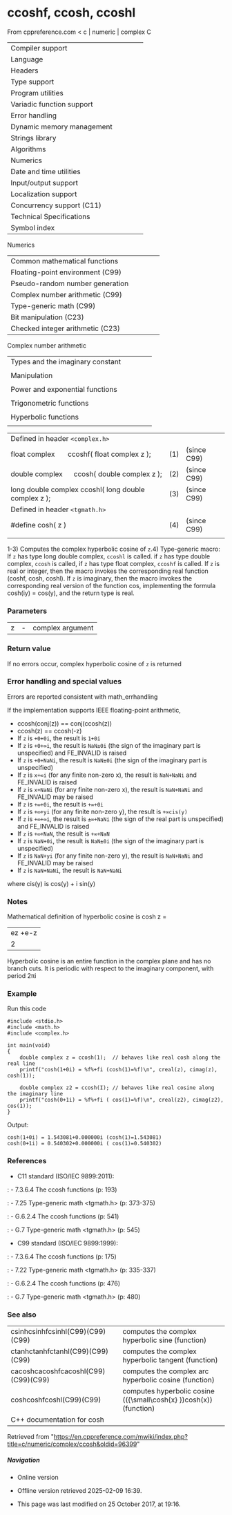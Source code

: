 # ccoshf, ccosh, ccoshl

From cppreference.com
< c‎ | numeric‎ | complex
 C

|  |  |  |  |  |
| --- | --- | --- | --- | --- |
| Compiler support | | | | |
| Language | | | | |
| Headers | | | | |
| Type support | | | | |
| Program utilities | | | | |
| Variadic function support | | | | |
| Error handling | | | | |
| Dynamic memory management | | | | |
| Strings library | | | | |
| Algorithms | | | | |
| Numerics | | | | |
| Date and time utilities | | | | |
| Input/output support | | | | |
| Localization support | | | | |
| Concurrency support (C11) | | | | |
| Technical Specifications | | | | |
| Symbol index | | | | |

 Numerics

|  |  |  |  |  |
| --- | --- | --- | --- | --- |
| Common mathematical functions | | | | |
| Floating-point environment (C99) | | | | |
| Pseudo-random number generation | | | | |
| Complex number arithmetic (C99) | | | | |
| Type-generic math (C99) | | | | |
| Bit manipulation (C23) | | | | |
| Checked integer arithmetic (C23) | | | | |

 Complex number arithmetic

|  |  |  |  |  |
| --- | --- | --- | --- | --- |
| Types and the imaginary constant | | | | |
| |  |  |  |  |  | | --- | --- | --- | --- | --- | | complex(C99) | | | | | | _Complex_I(C99) | | | | | | CMPLX(C11) | | | | | | |  |  |  |  |  | | --- | --- | --- | --- | --- | | imaginary(C99) | | | | | | _Imaginary_I(C99) | | | | | | I(C99) | | | | | |
| Manipulation | | | | |
| |  |  |  |  |  | | --- | --- | --- | --- | --- | | cimag(C99) | | | | | | creal(C99) | | | | | | carg(C99) | | | | | | |  |  |  |  |  | | --- | --- | --- | --- | --- | | cabs(C99) | | | | | | conj(C99) | | | | | | cproj(C99) | | | | | |
| Power and exponential functions | | | | |
| |  |  |  |  |  | | --- | --- | --- | --- | --- | | cexp(C99) | | | | | | clog(C99) | | | | | | |  |  |  |  |  | | --- | --- | --- | --- | --- | | cpow(C99) | | | | | | csqrt(C99) | | | | | |
| Trigonometric functions | | | | |
| |  |  |  |  |  | | --- | --- | --- | --- | --- | | ccos(C99) | | | | | | csin(C99) | | | | | | ctan(C99) | | | | | | |  |  |  |  |  | | --- | --- | --- | --- | --- | | cacos(C99) | | | | | | casin(C99) | | | | | | catan(C99) | | | | | |
| Hyperbolic functions | | | | |
| |  |  |  |  |  | | --- | --- | --- | --- | --- | | ****ccosh****(C99) | | | | | | csinh(C99) | | | | | | ctanh(C99) | | | | | | |  |  |  |  |  | | --- | --- | --- | --- | --- | | cacosh(C99) | | | | | | casinh(C99) | | | | | | catanh(C99) | | | | | |

|  |  |  |
| --- | --- | --- |
| Defined in header `<complex.h>` |  |  |
| float complex       ccoshf( float complex z ); | (1) | (since C99) |
| double complex      ccosh( double complex z ); | (2) | (since C99) |
| long double complex ccoshl( long double complex z ); | (3) | (since C99) |
| Defined in header `<tgmath.h>` |  |  |
| #define cosh( z ) | (4) | (since C99) |
|  |  |  |

1-3) Computes the complex hyperbolic cosine of `z`.4) Type-generic macro: If `z` has type long double complex, `ccoshl` is called. if `z` has type double complex, `ccosh` is called, if `z` has type float complex, `ccoshf` is called. If `z` is real or integer, then the macro invokes the corresponding real function (coshf, cosh, coshl). If `z` is imaginary, then the macro invokes the corresponding real version of the function cos, implementing the formula cosh(iy) = cos(y), and the return type is real.

### Parameters

|  |  |  |
| --- | --- | --- |
| z | - | complex argument |

### Return value

If no errors occur, complex hyperbolic cosine of `z` is returned

### Error handling and special values

Errors are reported consistent with math_errhandling

If the implementation supports IEEE floating-point arithmetic,

- ccosh(conj(z)) == conj(ccosh(z))
- ccosh(z) == ccosh(-z)
- If `z` is `+0+0i`, the result is `1+0i`
- If `z` is `+0+∞i`, the result is `NaN±0i` (the sign of the imaginary part is unspecified) and FE_INVALID is raised
- If `z` is `+0+NaNi`, the result is `NaN±0i` (the sign of the imaginary part is unspecified)
- If `z` is `x+∞i` (for any finite non-zero x), the result is `NaN+NaNi` and FE_INVALID is raised
- If `z` is `x+NaNi` (for any finite non-zero x), the result is `NaN+NaNi` and FE_INVALID may be raised
- If `z` is `+∞+0i`, the result is `+∞+0i`
- If `z` is `+∞+yi` (for any finite non-zero y), the result is `+∞cis(y)`
- If `z` is `+∞+∞i`, the result is `±∞+NaNi` (the sign of the real part is unspecified) and FE_INVALID is raised
- If `z` is `+∞+NaN`, the result is `+∞+NaN`
- If `z` is `NaN+0i`, the result is `NaN±0i` (the sign of the imaginary part is unspecified)
- If `z` is `NaN+yi` (for any finite non-zero y), the result is `NaN+NaNi` and FE_INVALID may be raised
- If `z` is `NaN+NaNi`, the result is `NaN+NaNi`

where cis(y) is cos(y) + i sin(y)

### Notes

Mathematical definition of hyperbolic cosine is cosh z = 

|  |
| --- |
| ez +e-z |
| 2 |

Hyperbolic cosine is an entire function in the complex plane and has no branch cuts. It is periodic with respect to the imaginary component, with period 2πi

### Example

Run this code

```
#include <stdio.h>
#include <math.h>
#include <complex.h>
 
int main(void)
{
    double complex z = ccosh(1);  // behaves like real cosh along the real line
    printf("cosh(1+0i) = %f%+fi (cosh(1)=%f)\n", creal(z), cimag(z), cosh(1));
 
    double complex z2 = ccosh(I); // behaves like real cosine along the imaginary line
    printf("cosh(0+1i) = %f%+fi ( cos(1)=%f)\n", creal(z2), cimag(z2), cos(1));
}

```

Output:

```
cosh(1+0i) = 1.543081+0.000000i (cosh(1)=1.543081)
cosh(0+1i) = 0.540302+0.000000i ( cos(1)=0.540302)

```

### References

- C11 standard (ISO/IEC 9899:2011):

:   - 7.3.6.4 The ccosh functions (p: 193)

:   - 7.25 Type-generic math <tgmath.h> (p: 373-375)

:   - G.6.2.4 The ccosh functions (p: 541)

:   - G.7 Type-generic math <tgmath.h> (p: 545)

- C99 standard (ISO/IEC 9899:1999):

:   - 7.3.6.4 The ccosh functions (p: 175)

:   - 7.22 Type-generic math <tgmath.h> (p: 335-337)

:   - G.6.2.4 The ccosh functions (p: 476)

:   - G.7 Type-generic math <tgmath.h> (p: 480)

### See also

|  |  |
| --- | --- |
| csinhcsinhfcsinhl(C99)(C99)(C99) | computes the complex hyperbolic sine   (function) |
| ctanhctanhfctanhl(C99)(C99)(C99) | computes the complex hyperbolic tangent   (function) |
| cacoshcacoshfcacoshl(C99)(C99)(C99) | computes the complex arc hyperbolic cosine   (function) |
| coshcoshfcoshl(C99)(C99) | computes hyperbolic cosine (\({\small\cosh{x} }\)cosh(x))   (function) |
| C++ documentation for cosh | |

Retrieved from "<https://en.cppreference.com/mwiki/index.php?title=c/numeric/complex/ccosh&oldid=96399>"

##### Navigation

- Online version
- Offline version retrieved 2025-02-09 16:39.

- This page was last modified on 25 October 2017, at 19:16.